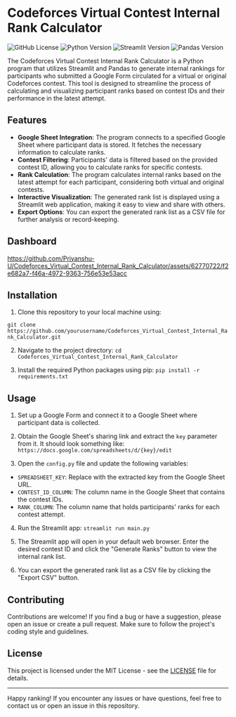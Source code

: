 # Codeforces Virtual Contest Internal Rank Calculator

![GitHub License](https://img.shields.io/github/license/yourusername/Codeforces_Virtual_Contest_Internal_Rank_Calculator)
![Python Version](https://img.shields.io/badge/python-3.8%2B-blue)
![Streamlit Version](https://img.shields.io/badge/streamlit-0.89.0-blue)
![Pandas Version](https://img.shields.io/badge/pandas-1.3.3-blue)

The Codeforces Virtual Contest Internal Rank Calculator is a Python program that utilizes Streamlit and Pandas to generate internal rankings for participants who submitted a Google Form circulated for a virtual or original Codeforces contest. This tool is designed to streamline the process of calculating and visualizing participant ranks based on contest IDs and their performance in the latest attempt.

## Features

- **Google Sheet Integration**: The program connects to a specified Google Sheet where participant data is stored. It fetches the necessary information to calculate ranks.
- **Contest Filtering**: Participants' data is filtered based on the provided contest ID, allowing you to calculate ranks for specific contests.
- **Rank Calculation**: The program calculates internal ranks based on the latest attempt for each participant, considering both virtual and original contests.
- **Interactive Visualization**: The generated rank list is displayed using a Streamlit web application, making it easy to view and share with others.
- **Export Options**: You can export the generated rank list as a CSV file for further analysis or record-keeping.

## Dashboard 
https://github.com/Priyanshu-U/Codeforces_Virtual_Contest_Internal_Rank_Calculator/assets/62770722/f2e682a7-f46a-4972-9363-756e53e53acc
## Installation

1. Clone this repository to your local machine using:
   
`git clone https://github.com/yourusername/Codeforces_Virtual_Contest_Internal_Rank_Calculator.git`

2. Navigate to the project directory:
`cd Codeforces_Virtual_Contest_Internal_Rank_Calculator`

3. Install the required Python packages using pip:
`pip install -r requirements.txt`


## Usage

1. Set up a Google Form and connect it to a Google Sheet where participant data is collected.

2. Obtain the Google Sheet's sharing link and extract the `key` parameter from it. It should look something like:
`https://docs.google.com/spreadsheets/d/{key}/edit`


3. Open the `config.py` file and update the following variables:
- `SPREADSHEET_KEY`: Replace with the extracted key from the Google Sheet URL.
- `CONTEST_ID_COLUMN`: The column name in the Google Sheet that contains the contest IDs.
- `RANK_COLUMN`: The column name that holds participants' ranks for each contest attempt.

4. Run the Streamlit app:
`streamlit run main.py`


5. The Streamlit app will open in your default web browser. Enter the desired contest ID and click the "Generate Ranks" button to view the internal rank list.

6. You can export the generated rank list as a CSV file by clicking the "Export CSV" button.

## Contributing

Contributions are welcome! If you find a bug or have a suggestion, please open an issue or create a pull request. Make sure to follow the project's coding style and guidelines.

## License

This project is licensed under the MIT License - see the [LICENSE](LICENSE) file for details.

---

Happy ranking! If you encounter any issues or have questions, feel free to contact us or open an issue in this repository.
